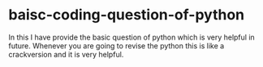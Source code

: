 # baisc-coding-question-of-python
 In this I have provide the basic question of python which is very helpful in future.
 Whenever you are going to revise the python this is like a crackversion and it is very helpful.
